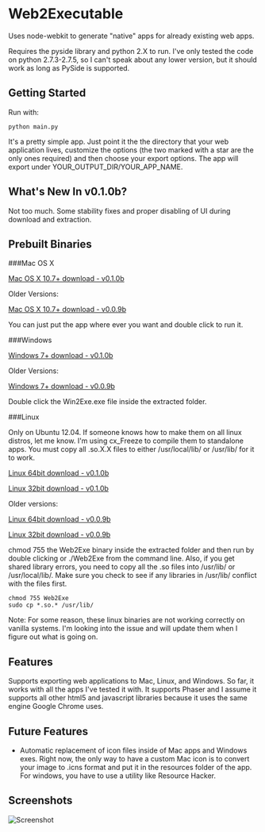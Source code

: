 Web2Executable
==============

Uses node-webkit to generate "native" apps for already existing web apps.

Requires the pyside library and python 2.X to run. I've only tested the code on python 2.7.3-2.7.5, so I can't speak about any lower version, but it should work as long as PySide is supported.

Getting Started
---------------

Run with:

```
python main.py
```

It's a pretty simple app. Just point it the the directory that your web application lives, customize the options (the two marked with a star are the only ones required) and then choose your export options. The app will export under YOUR_OUTPUT_DIR/YOUR_APP_NAME. 

What's New In v0.1.0b?
----------------------

Not too much. Some stability fixes and proper disabling of UI during download and extraction.

Prebuilt Binaries
-----------------

###Mac OS X

[Mac OS X 10.7+ download - v0.1.0b](http://www.mediafire.com/download/gw9z0hr76e78y5y/Web2ExeMac-v0.1.0b.zip)

Older Versions:

[Mac OS X 10.7+ download - v0.0.9b](http://www.mediafire.com/download/9gc23kmdonqqp5p/Web2ExeMac.zip)

You can just put the app where ever you want and double click to run it.

###Windows

[Windows 7+ download - v0.1.0b](http://www.mediafire.com/download/q2baslvbs9bfa2z/Web2ExeWin-v.0.1.0b.zip)

Older Versions:

[Windows 7+ download - v0.0.9b](http://www.mediafire.com/download/utbddnfn27rc5uq/Web2ExeWin.zip)

Double click the Win2Exe.exe file inside the extracted folder.

###Linux

Only on Ubuntu 12.04. If someone knows how to make them on all linux distros, let me know. I'm using cx_Freeze to compile them to standalone apps. You must copy all .so.X.X files to either /usr/local/lib/ or /usr/lib/ for it to work.

[Linux 64bit download - v0.1.0b](http://www.mediafire.com/download/csd3bhdnmpam73v/Web2ExeLinux64-v0.1.0b.zip)

[Linux 32bit download - v0.1.0b](http://www.mediafire.com/download/g20gqguh2qw8dp8/Web2ExeLinux32-v0.1.0b.zip)

Older versions:

[Linux 64bit download - v0.0.9b](http://www.mediafire.com/download/purz88rpayt99ri/Web2ExeLinux64.zip) 

[Linux 32bit download - v0.0.9b](http://www.mediafire.com/download/pfiabmhbxdge9a3/Web2ExeLinux32.zip)

chmod 755 the Web2Exe binary inside the extracted folder and then run by double clicking or ./Web2Exe from the command line. Also, if you get shared library errors, you need to copy all the .so files into /usr/lib/ or /usr/local/lib/. Make sure you check to see if any libraries in /usr/lib/ conflict with the files first.

```
chmod 755 Web2Exe
sudo cp *.so.* /usr/lib/
```

Note: For some reason, these linux binaries are not working correctly on vanilla systems. I'm looking into the issue and will update them when I figure out what is going on.


Features
--------

Supports exporting web applications to Mac, Linux, and Windows. So far, it works with all the apps I've tested it with. It supports Phaser and I assume it supports all other html5 and javascript libraries because it uses the same engine Google Chrome uses.

Future Features
---------------

- Automatic replacement of icon files inside of Mac apps and Windows exes. Right now, the only way to have a custom Mac icon is to convert your image to .icns format and put it in the resources folder of the app. For windows, you have to use a utility like Resource Hacker.

Screenshots
-----------

![Screenshot](http://i.imgur.com/V1609ea.png) 


